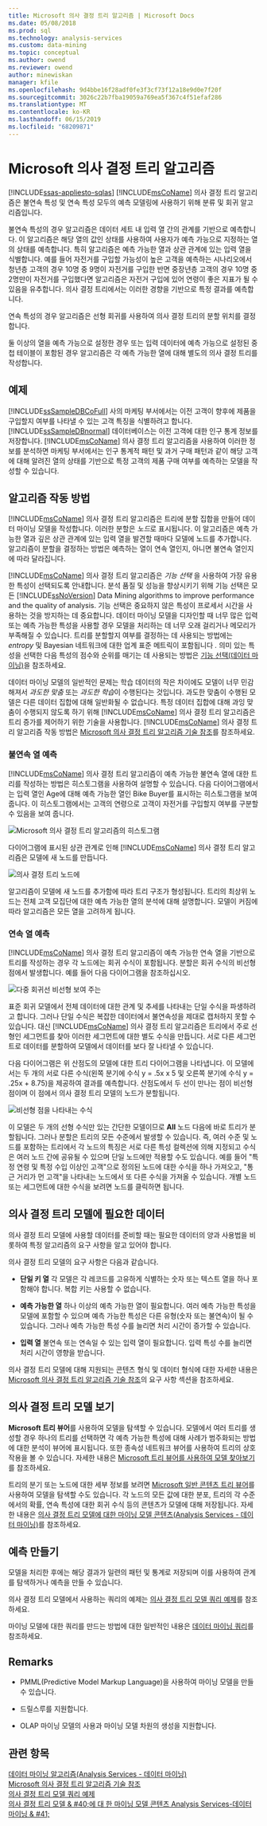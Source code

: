 ```yaml
---
title: Microsoft 의사 결정 트리 알고리즘 | Microsoft Docs
ms.date: 05/08/2018
ms.prod: sql
ms.technology: analysis-services
ms.custom: data-mining
ms.topic: conceptual
ms.author: owend
ms.reviewer: owend
author: minewiskan
manager: kfile
ms.openlocfilehash: 9d4bbe16f28adf0fe3f3cf73f12a18e9d0e7f20f
ms.sourcegitcommit: 3026c22b7fba19059a769ea5f367c4f51efaf286
ms.translationtype: MT
ms.contentlocale: ko-KR
ms.lasthandoff: 06/15/2019
ms.locfileid: "68209871"
---
```

# <a name="microsoft-decision-trees-algorithm"></a>Microsoft 의사 결정 트리 알고리즘
[!INCLUDE[ssas-appliesto-sqlas](../../includes/ssas-appliesto-sqlas.md)]
  [!INCLUDE[msCoName](../../includes/msconame-md.md)] 의사 결정 트리 알고리즘은 불연속 특성 및 연속 특성 모두의 예측 모델링에 사용하기 위해 분류 및 회귀 알고리즘입니다.  
  
 불연속 특성의 경우 알고리즘은 데이터 세트 내 입력 열 간의 관계를 기반으로 예측합니다. 이 알고리즘은 해당 열의 값인 상태를 사용하여 사용자가 예측 가능으로 지정하는 열의 상태를 예측합니다. 특히 알고리즘은 예측 가능한 열과 상관 관계에 있는 입력 열을 식별합니다. 예를 들어 자전거를 구입할 가능성이 높은 고객을 예측하는 시나리오에서 청년층 고객의 경우 10명 중 9명이 자전거를 구입한 반면 중장년층 고객의 경우 10명 중 2명만이 자전거를 구입했다면 알고리즘은 자전거 구입에 있어 연령이 좋은 지표가 될 수 있음을 유추합니다. 의사 결정 트리에서는 이러한 경향을 기반으로 특정 결과를 예측합니다.  
  
 연속 특성의 경우 알고리즘은 선형 회귀를 사용하여 의사 결정 트리의 분할 위치를 결정합니다.  
  
 둘 이상의 열을 예측 가능으로 설정한 경우 또는 입력 데이터에 예측 가능으로 설정된 중첩 테이블이 포함된 경우 알고리즘은 각 예측 가능한 열에 대해 별도의 의사 결정 트리를 작성합니다.  
  
## <a name="example"></a>예제  
 [!INCLUDE[ssSampleDBCoFull](../../includes/sssampledbcofull-md.md)] 사의 마케팅 부서에서는 이전 고객이 향후에 제품을 구입할지 여부를 나타낼 수 있는 고객 특징을 식별하려고 합니다. [!INCLUDE[ssSampleDBnormal](../../includes/sssampledbnormal-md.md)] 데이터베이스는 이전 고객에 대한 인구 통계 정보를 저장합니다. [!INCLUDE[msCoName](../../includes/msconame-md.md)] 의사 결정 트리 알고리즘을 사용하여 이러한 정보를 분석하면 마케팅 부서에서는 인구 통계적 패턴 및 과거 구매 패턴과 같이 해당 고객에 대해 알려진 열의 상태를 기반으로 특정 고객의 제품 구매 여부를 예측하는 모델을 작성할 수 있습니다.  
  
## <a name="how-the-algorithm-works"></a>알고리즘 작동 방법  
 [!INCLUDE[msCoName](../../includes/msconame-md.md)] 의사 결정 트리 알고리즘은 트리에 분할 집합을 만들어 데이터 마이닝 모델을 작성합니다. 이러한 분할은 *노드*로 표시됩니다. 이 알고리즘은 예측 가능한 열과 깊은 상관 관계에 있는 입력 열을 발견할 때마다 모델에 노드를 추가합니다. 알고리즘이 분할을 결정하는 방법은 예측하는 열이 연속 열인지, 아니면 불연속 열인지에 따라 달라집니다.  
  
 [!INCLUDE[msCoName](../../includes/msconame-md.md)] 의사 결정 트리 알고리즘은 *기능 선택* 을 사용하여 가장 유용한 특성이 선택되도록 안내합니다. 분석 품질 및 성능을 향상시키기 위해 기능 선택은 모든 [!INCLUDE[ssNoVersion](../../includes/ssnoversion-md.md)] Data Mining algorithms to improve performance and the quality of analysis. 기능 선택은 중요하지 않은 특성이 프로세서 시간을 사용하는 것을 방지하는 데 중요합니다. 데이터 마이닝 모델을 디자인할 때 너무 많은 입력 또는 예측 가능한 특성을 사용할 경우 모델을 처리하는 데 너무 오래 걸리거나 메모리가 부족해질 수 있습니다. 트리를 분할할지 여부를 결정하는 데 사용되는 방법에는 *entropy* 및 Bayesian 네트워크에 대한 업계 표준 메트릭이 포함됩니다 *.* 의미 있는 특성을 선택한 다음 특성의 점수와 순위를 매기는 데 사용되는 방법은 [기능 선택&#40;데이터 마이닝&#41;](../../analysis-services/data-mining/feature-selection-data-mining.md)을 참조하세요.  
  
 데이터 마이닝 모델의 일반적인 문제는 학습 데이터의 작은 차이에도 모델이 너무 민감해져서 *과도한 맞춤* 또는 *과도한 학습*이 수행된다는 것입니다. 과도한 맞춤이 수행된 모델은 다른 데이터 집합에 대해 일반화될 수 없습니다. 특정 데이터 집합에 대해 과잉 맞춤이 수행되지 않도록 하기 위해 [!INCLUDE[msCoName](../../includes/msconame-md.md)] 의사 결정 트리 알고리즘은 트리 증가를 제어하기 위한 기술을 사용합니다. [!INCLUDE[msCoName](../../includes/msconame-md.md)] 의사 결정 트리 알고리즘 작동 방법은 [Microsoft 의사 결정 트리 알고리즘 기술 참조](../../analysis-services/data-mining/microsoft-decision-trees-algorithm-technical-reference.md)를 참조하세요.  
  
### <a name="predicting-discrete-columns"></a>불연속 열 예측  
 [!INCLUDE[msCoName](../../includes/msconame-md.md)] 의사 결정 트리 알고리즘이 예측 가능한 불연속 열에 대한 트리를 작성하는 방법은 히스토그램을 사용하여 설명할 수 있습니다. 다음 다이어그램에서는 입력 열인 Age에 대해 예측 가능한 열인 Bike Buyer를 표시하는 히스토그램을 보여 줍니다. 이 히스토그램에서는 고객의 연령으로 고객이 자전거를 구입할지 여부를 구분할 수 있음을 보여 줍니다.  
  
 ![Microsoft 의사 결정 트리 알고리즘의 히스토그램](../../analysis-services/data-mining/media/dt-histogram.gif "Microsoft 의사 결정 트리 알고리즘의 히스토그램")  
  
 다이어그램에 표시된 상관 관계로 인해 [!INCLUDE[msCoName](../../includes/msconame-md.md)] 의사 결정 트리 알고리즘은 모델에 새 노드를 만듭니다.  
  
 ![의사 결정 트리 노드에](../../analysis-services/data-mining/media/dt-tree.gif "의사 결정 트리 노드")  
  
 알고리즘이 모델에 새 노드를 추가함에 따라 트리 구조가 형성됩니다. 트리의 최상위 노드는 전체 고객 모집단에 대한 예측 가능한 열의 분석에 대해 설명합니다. 모델이 커짐에 따라 알고리즘은 모든 열을 고려하게 됩니다.  
  
### <a name="predicting-continuous-columns"></a>연속 열 예측  
 [!INCLUDE[msCoName](../../includes/msconame-md.md)] 의사 결정 트리 알고리즘이 예측 가능한 연속 열을 기반으로 트리를 작성하는 경우 각 노드에는 회귀 수식이 포함됩니다. 분할은 회귀 수식의 비선형점에서 발생합니다. 예를 들어 다음 다이어그램을 참조하십시오.  
  
 ![다중 회귀선 비선형 보여 주는](../../analysis-services/data-mining/media/regression-tree1.gif "다중 회귀선 비선형 표시")  
  
 표준 회귀 모델에서 전체 데이터에 대한 관계 및 추세를 나타내는 단일 수식을 파생하려고 합니다.  그러나 단일 수식은 복잡한 데이터에서 불연속성을 제대로 캡처하지 못할 수 있습니다. 대신 [!INCLUDE[msCoName](../../includes/msconame-md.md)] 의사 결정 트리 알고리즘은 트리에서 주로 선형인 세그먼트를 찾아 이러한 세그먼트에 대한 별도 수식을 만듭니다. 서로 다른 세그먼트로 데이터를 분할하여 모델에서 데이터를 보다 잘 나타낼 수 있습니다.  
  
 다음 다이어그램은 위 산점도의 모델에 대한 트리 다이어그램을 나타냅니다.  이 모델에서는 두 개의 서로 다른 수식(왼쪽 분기에 수식 y = .5x x 5 및 오른쪽 분기에 수식 y = .25x + 8.75)을 제공하여 결과를 예측합니다. 산점도에서 두 선이 만나는 점이 비선형점이며 이 점에서 의사 결정 트리 모델의 노드가 분할됩니다.  
  
 ![비선형 점을 나타내는 수식](../../analysis-services/data-mining/media/regression-tree2.gif "비선형 점을 나타내는 수식")  
  
 이 모델은 두 개의 선형 수식만 있는 간단한 모델이므로 **All** 노드 다음에 바로 트리가 분할됩니다. 그러나 분할은 트리의 모든 수준에서 발생할 수 있습니다. 즉, 여러 수준 및 노드를 포함하는 트리에서 각 노드의 특징은 서로 다른 특성 컬렉션에 의해 지정되고 수식은 여러 노드 간에 공유될 수 있으며 단일 노드에만 적용할 수도 있습니다. 예를 들어 "특정 연령 및 특정 수입 이상인 고객"으로 정의된 노드에 대한 수식을 하나 가져오고, "통근 거리가 먼 고객"을 나타내는 노드에서 또 다른 수식을 가져올 수 있습니다. 개별 노드 또는 세그먼트에 대한 수식을 보려면 노드를 클릭하면 됩니다.  
  
## <a name="data-required-for-decision-tree-models"></a>의사 결정 트리 모델에 필요한 데이터  
 의사 결정 트리 모델에 사용할 데이터를 준비할 때는 필요한 데이터의 양과 사용법을 비롯하여 특정 알고리즘의 요구 사항을 알고 있어야 합니다.  
  
 의사 결정 트리 모델의 요구 사항은 다음과 같습니다.  
  
-   **단일 키 열** 각 모델은 각 레코드를 고유하게 식별하는 숫자 또는 텍스트 열을 하나 포함해야 합니다. 복합 키는 사용할 수 없습니다.  
  
-   **예측 가능한 열** 하나 이상의 예측 가능한 열이 필요합니다. 여러 예측 가능한 특성을 모델에 포함할 수 있으며 예측 가능한 특성은 다른 유형(숫자 또는 불연속)이 될 수 있습니다. 그러나 예측 가능한 특성 수를 늘리면 처리 시간이 증가할 수 있습니다.  
  
-   **입력 열** 불연속 또는 연속일 수 있는 입력 열이 필요합니다. 입력 특성 수를 늘리면 처리 시간이 영향을 받습니다.  
  
 의사 결정 트리 모델에 대해 지원되는 콘텐츠 형식 및 데이터 형식에 대한 자세한 내용은 [Microsoft 의사 결정 트리 알고리즘 기술 참조](../../analysis-services/data-mining/microsoft-decision-trees-algorithm-technical-reference.md)의 요구 사항 섹션을 참조하세요.  
  
## <a name="viewing-a-decision-trees-model"></a>의사 결정 트리 모델 보기  
 **Microsoft 트리 뷰어**를 사용하여 모델을 탐색할 수 있습니다. 모델에서 여러 트리를 생성할 경우 하나의 트리를 선택하면 각 예측 가능한 특성에 대해 사례가 범주화되는 방법에 대한 분석이 뷰어에 표시됩니다. 또한 종속성 네트워크 뷰어를 사용하여 트리의 상호 작용을 볼 수 있습니다. 자세한 내용은 [Microsoft 트리 뷰어를 사용하여 모델 찾아보기](../../analysis-services/data-mining/browse-a-model-using-the-microsoft-tree-viewer.md)를 참조하세요.  
  
 트리의 분기 또는 노드에 대한 세부 정보를 보려면 [Microsoft 일반 콘텐츠 트리 뷰어](../../analysis-services/data-mining/browse-a-model-using-the-microsoft-generic-content-tree-viewer.md)를 사용하여 모델을 탐색할 수도 있습니다. 각 노드의 모든 값에 대한 분포, 트리의 각 수준에서의 확률, 연속 특성에 대한 회귀 수식 등의 콘텐츠가 모델에 대해 저장됩니다. 자세한 내용은 [의사 결정 트리 모델에 대한 마이닝 모델 콘텐츠&#40;Analysis Services - 데이터 마이닝&#41;](../../analysis-services/data-mining/mining-model-content-for-decision-tree-models-analysis-services-data-mining.md)를 참조하세요.  
  
## <a name="creating-predictions"></a>예측 만들기  
 모델을 처리한 후에는 해당 결과가 일련의 패턴 및 통계로 저장되며 이를 사용하여 관계를 탐색하거나 예측을 만들 수 있습니다.  
  
 의사 결정 트리 모델에서 사용하는 쿼리의 예제는 [의사 결정 트리 모델 쿼리 예제](../../analysis-services/data-mining/decision-trees-model-query-examples.md)를 참조하세요.  
  
 마이닝 모델에 대한 쿼리를 만드는 방법에 대한 일반적인 내용은 [데이터 마이닝 쿼리](../../analysis-services/data-mining/data-mining-queries.md)를 참조하세요.  
  
## <a name="remarks"></a>Remarks  
  
-   PMML(Predictive Model Markup Language)을 사용하여 마이닝 모델을 만들 수 있습니다.  
  
-   드릴스루를 지원합니다.  
  
-   OLAP 마이닝 모델의 사용과 마이닝 모델 차원의 생성을 지원합니다.  
  
## <a name="see-also"></a>관련 항목  
 [데이터 마이닝 알고리즘&#40;Analysis Services - 데이터 마이닝&#41;](../../analysis-services/data-mining/data-mining-algorithms-analysis-services-data-mining.md)   
 [Microsoft 의사 결정 트리 알고리즘 기술 참조](../../analysis-services/data-mining/microsoft-decision-trees-algorithm-technical-reference.md)   
 [의사 결정 트리 모델 쿼리 예제](../../analysis-services/data-mining/decision-trees-model-query-examples.md)   
 [의사 결정 트리 모델 & #40;에 대 한 마이닝 모델 콘텐츠 Analysis Services-데이터 마이닝 & #41;](../../analysis-services/data-mining/mining-model-content-for-decision-tree-models-analysis-services-data-mining.md)  
  
  

